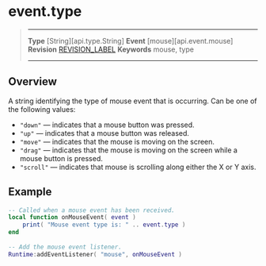 
# event.type

> --------------------- ------------------------------------------------------------------------------------------
> __Type__              [String][api.type.String]
> __Event__             [mouse][api.event.mouse]
> __Revision__          [REVISION_LABEL](REVISION_URL)
> __Keywords__          mouse, type
> --------------------- ------------------------------------------------------------------------------------------

## Overview

A string identifying the type of mouse event that is occurring. Can be one of the following values:

* `"down"` — indicates that a mouse button was pressed.
* `"up"` — indicates that a mouse button was released.
* `"move"` — indicates that the mouse is moving on the screen.
* `"drag"` — indicates that the mouse is moving on the screen while a mouse button is pressed.
* `"scroll"` — indicates that mouse is scrolling along either the X or Y axis.

## Example
 
``````lua
-- Called when a mouse event has been received.
local function onMouseEvent( event )
    print( "Mouse event type is: " .. event.type )
end
                             
-- Add the mouse event listener.
Runtime:addEventListener( "mouse", onMouseEvent )
``````

